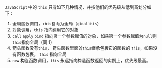 `JavaScript` 中的 `this` 只有如下几种情况，并按他们的优先级从低到高划分如下：

1. 全局函数调用，`this`指向为全局（`gloalThis`）
1. 对象调用，`this` 指向调用它的对象
1. `call` `apply` `bind` 指向第一个参数赋值的对象，如果第一个参数赋值为`null`则`this`指向全局（同 1）
1. 箭头函数没有`this`， 箭头函数里面的`this`继承包裹它的函数的 `this`，如果没有函数包裹， `this` 指向全局
1. `new` 构造函数调用，`this` 永远指向构造函数返回的实例上，优先级最高。
